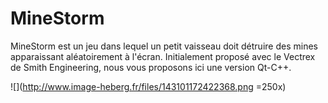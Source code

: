 # MineStorm

MineStorm est un jeu dans lequel un petit vaisseau doit détruire des mines apparaissant aléatoirement à l'écran.
Initialement proposé avec le Vectrex de Smith Engineering, nous vous proposons ici une version Qt-C++.

![](http://www.image-heberg.fr/files/143101172422368.png =250x)
